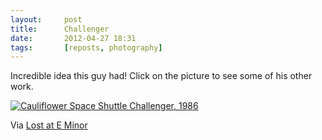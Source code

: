 ```yaml
---
layout:     post
title:      Challenger
date:       2012-04-27 18:31
tags:       [reposts, photography]
---
```


Incredible idea this guy had! Click on the picture to see some of his other work.

<a title="Cauliflower Space Shuttle Challenger, 1986 by Laser Bread, on Flickr" href="http://www.flickr.com/photos/laserbread/6810046585/"><img src="http://farm8.staticflickr.com/7018/6810046585_ce1ce12845.jpg" alt="Cauliflower Space Shuttle Challenger, 1986" /></a>

Via <a title="Cauliflower Recreations of Famous Explosions by Brock Davis at LAEM" href="http://www.lostateminor.com/2012/02/18/cauliflower-recreations-of-famous-explosions-by-brock-davis/" target="_blank">Lost at E Minor</a>
